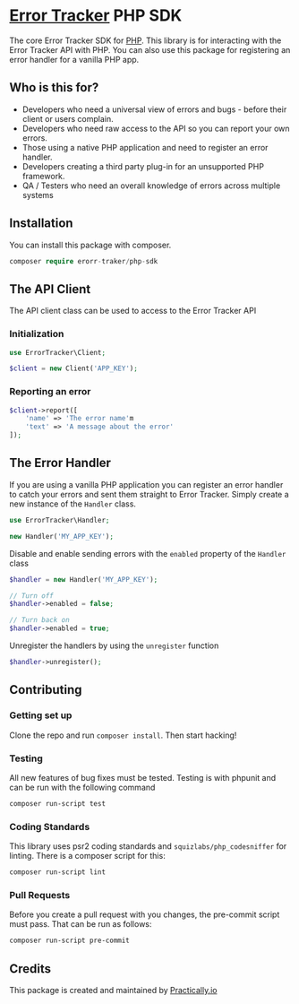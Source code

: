 # [Error Tracker](https://error-tracker.com) PHP SDK

The core Error Tracker SDK for [PHP](https://php.net). This library is for
interacting with the Error Tracker API with PHP. You can also use this package
for registering an error handler for a vanilla PHP app.

## Who is this for?

-   Developers who need a universal view of errors and bugs - before their
    client or users complain.
-   Developers who need raw access to the API so you can report your own errors.
-   Those using a native PHP application and need to register an error handler.
-   Developers creating a third party plug-in for an unsupported PHP framework.
-   QA / Testers who need an overall knowledge of errors across multiple systems

## Installation

You can install this package with composer.

```php
composer require erorr-traker/php-sdk
```

## The API Client

The API client class can be used to access to the Error Tracker API

### Initialization

```php
use ErrorTracker\Client;

$client = new Client('APP_KEY');
```

### Reporting an error

```php
$client->report([
    'name' => 'The error name'm
    'text' => 'A message about the error'
]);
```

## The Error Handler

If you are using a vanilla PHP application you can register an error handler to
catch your errors and sent them straight to Error Tracker. Simply create a new
instance of the `Handler` class.

```php
use ErrorTracker\Handler;

new Handler('MY_APP_KEY');
```

Disable and enable sending errors with the `enabled` property of the
`Handler` class

```php
$handler = new Handler('MY_APP_KEY');

// Turn off
$handler->enabled = false;

// Turn back on
$handler->enabled = true;
```

Unregister the handlers by using the `unregister` function

```php
$handler->unregister();
```

## Contributing

### Getting set up

Clone the repo and run `composer install`.
Then start hacking!

### Testing

All new features of bug fixes must be tested. Testing is with phpunit and can
be run with the following command

```bash
composer run-script test
```

### Coding Standards

This library uses psr2 coding standards and `squizlabs/php_codesniffer` for
linting. There is a composer script for this:

```bash
composer run-script lint
```

### Pull Requests

Before you create a pull request with you changes, the pre-commit script must
pass. That can be run as follows:

```bash
composer run-script pre-commit
```

## Credits

This package is created and maintained by [Practically.io](https://practically.io/)
